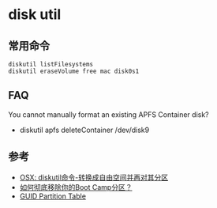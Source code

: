 
# disk util

## 常用命令

```
diskutil listFilesystems
diskutil eraseVolume free mac disk0s1
```

## FAQ

You cannot manually format an existing APFS Container disk?
- diskutil apfs deleteContainer /dev/disk9

## 参考

- [OSX: diskutil命令-转换成自由空间并再对其分区](https://www.cnblogs.com/zhchoutai/p/6844591.html)
- [如何彻底移除你的Boot Camp分区？](https://sspai.com/post/43699)
- [GUID Partition Table](https://en.wikipedia.org/wiki/GUID_Partition_Table#Partition_type_GUIDs)
